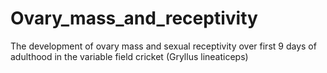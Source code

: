 # Ovary_mass_and_receptivity
The development of ovary mass and sexual receptivity over first 9 days of adulthood in the variable field cricket (Gryllus lineaticeps)
